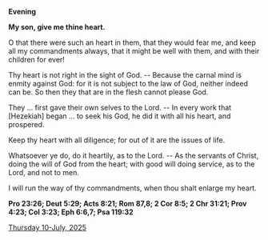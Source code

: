 **Evening**

**My son, give me thine heart.**
 
O that there were such an heart in them, that they would fear me, and keep all my commandments always, that it might be well with them, and with their children for ever!
 
Thy heart is not right in the sight of God. -- Because the carnal mind is enmity against God: for it is not subject to the law of God, neither indeed can be. So then they that are in the flesh cannot please God.
 
They ... first gave their own selves to the Lord. -- In every work that [Hezekiah] began ... to seek his God, he did it with all his heart, and prospered.
 
Keep thy heart with all diligence; for out of it are the issues of life.
 
Whatsoever ye do, do it heartily, as to the Lord. -- As the servants of Christ, doing the will of God from the heart; with good will doing service, as to the Lord, and not to men.
 
I will run the way of thy commandments, when thou shalt enlarge my heart.  

**Pro 23:26; Deut 5:29; Acts 8:21; Rom 87,8; 2 Cor 8:5; 2 Chr 31:21; Prov 4:23; Col 3:23; Eph 6:6,7; Psa 119:32**

[Thursday 10-July, 2025](https://t.me/daily_light)
